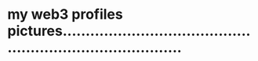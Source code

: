 # my web3 profiles pictures...............................................................................
